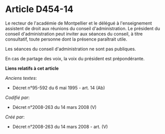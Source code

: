 # Article D454-14

Le recteur de l'académie de Montpellier et le délégué à l'enseignement assistent de droit aux réunions du conseil
d'administration. Le président du conseil d'administration peut inviter aux séances du conseil, à titre consultatif, toute
personne dont la présence paraîtrait utile.

Les séances du conseil d'administration ne sont pas publiques.

En cas de partage des voix, la voix du président est prépondérante.

**Liens relatifs à cet article**

_Anciens textes_:

  - Décret n°95-592 du 6 mai 1995 - art. 14 (Ab)

_Codifié par_:

  - Décret n°2008-263 du 14 mars 2008 (V)

_Créé par_:

  - Décret n°2008-263 du 14 mars 2008 - art. (V)
